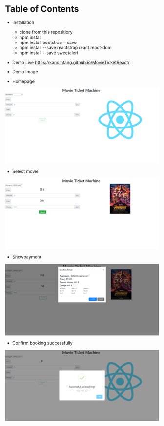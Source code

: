 # Table of Contents
  - Installation
    - clone from this repositiory
    - npm install
    - npm install bootstrap --save
    - npm install --save reactstrap react react-dom
    - npm install --save sweetalert
    
  - Demo Live
  https://kanomtang.github.io/MovieTicketReact/
  - Demo Image
  
  
   - Homepage
<p align="center">
  <img alt="A success modal" src="https://github.com/kanomtang/MovieTicketReact/blob/master/exercise/assets/homepage.png">
</p>

- Select movie
<p align="center">
  <img alt="A success modal" src="https://github.com/kanomtang/MovieTicketReact/blob/master/exercise/assets/selectmovie.png">
</p>

- Showpayment
<p align="center">
  <img alt="A success modal" src="https://github.com/kanomtang/MovieTicketReact/blob/master/exercise/assets/showpayment.png">
</p>

  - Confirm booking successfully
<p align="center">
  <img alt="A success modal" src="https://github.com/kanomtang/MovieTicketReact/blob/master/exercise/assets/confirm.png">
</p>
